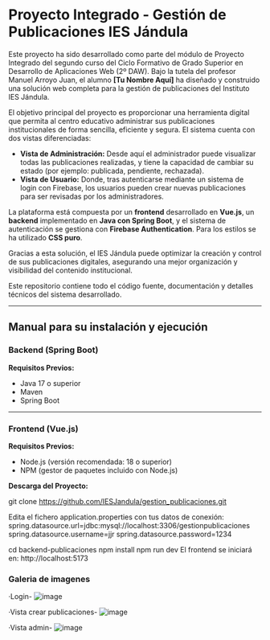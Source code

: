 # Proyecto Integrado - Gestión de Publicaciones IES Jándula

Este proyecto ha sido desarrollado como parte del módulo de Proyecto Integrado del segundo curso del Ciclo Formativo de Grado Superior en Desarrollo de Aplicaciones Web (2º DAW). Bajo la tutela del profesor Manuel Arroyo Juan, el alumno **[Tu Nombre Aquí]** ha diseñado y construido una solución web completa para la gestión de publicaciones del Instituto IES Jándula.

El objetivo principal del proyecto es proporcionar una herramienta digital que permita al centro educativo administrar sus publicaciones institucionales de forma sencilla, eficiente y segura. El sistema cuenta con dos vistas diferenciadas:

- **Vista de Administración:** Desde aquí el administrador puede visualizar todas las publicaciones realizadas, y tiene la capacidad de cambiar su estado (por ejemplo: publicada, pendiente, rechazada).
- **Vista de Usuario:** Donde, tras autenticarse mediante un sistema de login con Firebase, los usuarios pueden crear nuevas publicaciones para ser revisadas por los administradores.

La plataforma está compuesta por un **frontend** desarrollado en **Vue.js**, un **backend** implementado en **Java con Spring Boot**, y el sistema de autenticación se gestiona con **Firebase Authentication**. Para los estilos se ha utilizado **CSS puro**.

Gracias a esta solución, el IES Jándula puede optimizar la creación y control de sus publicaciones digitales, asegurando una mejor organización y visibilidad del contenido institucional.

Este repositorio contiene todo el código fuente, documentación y detalles técnicos del sistema desarrollado.

---

##  Manual para su instalación y ejecución

###  Backend (Spring Boot)

**Requisitos Previos:**
- Java 17 o superior
- Maven
- Spring Boot

---

###  Frontend (Vue.js)

**Requisitos Previos:**
- Node.js (versión recomendada: 18 o superior)
- NPM (gestor de paquetes incluido con Node.js)
  

**Descarga del Proyecto:**
 
git clone https://github.com/IESJandula/gestion_publicaciones.git

Edita el fichero application.properties con tus datos de conexión:
spring.datasource.url=jdbc:mysql://localhost:3306/gestionpublicaciones
spring.datasource.username=jjr
spring.datasource.password=1234

cd backend-publicaciones
npm install
npm run dev
El frontend se iniciará en: http://localhost:5173

###  Galeria de imagenes

·Login-
![image](https://github.com/user-attachments/assets/cb812b64-5c05-4597-96ba-c296d91b2a45)


·Vista crear publicaciones-
![image](https://github.com/user-attachments/assets/f4cc6e36-a8bb-41d2-977c-8765b15d8d53)


·Vista admin-
![image](https://github.com/user-attachments/assets/5a63dea5-e1a6-4595-a076-7134ed7f8278)

